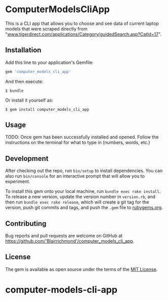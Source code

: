 # ComputerModelsCliApp

This is a CLI app that allows you to choose and see data of current laptop models that were scraped directly from "www.tigerdirect.com/applications/Category/guidedSearch.asp?CatId=17".

## Installation

Add this line to your application's Gemfile:

```ruby
gem 'computer_models_cli_app'
```

And then execute:

    $ bundle

Or install it yourself as:

    $ gem install computer_models_cli_app

## Usage

TODO: Once gem has been successfully installed and opened. Follow the instructions on the terminal for what to type in (numbers, words, etc.)

## Development

After checking out the repo, run `bin/setup` to install dependencies. You can also run `bin/console` for an interactive prompt that will allow you to experiment.

To install this gem onto your local machine, run `bundle exec rake install`. To release a new version, update the version number in `version.rb`, and then run `bundle exec rake release`, which will create a git tag for the version, push git commits and tags, and push the `.gem` file to [rubygems.org](https://rubygems.org).

## Contributing

Bug reports and pull requests are welcome on GitHub at https://github.com/'Blairrichmond'/computer_models_cli_app.

## License

The gem is available as open source under the terms of the [MIT License](https://opensource.org/licenses/MIT).
# computer-models-cli-app
